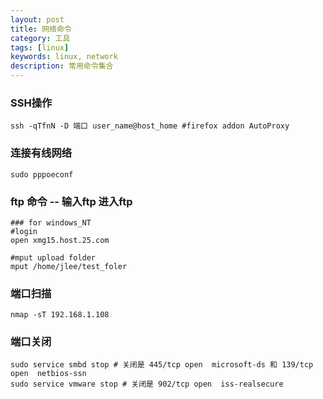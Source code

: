 ```yaml
---
layout: post
title: 网络命令
category: 工具 
tags: [linux]
keywords: linux, network 
description: 常用命令集合 
---
```


### SSH操作

    ssh -qTfnN -D 端口 user_name@host_home #firefox addon AutoProxy

### 连接有线网络
 
    sudo pppoeconf 

### ftp 命令  -- 输入ftp 进入ftp

    ### for windows_NT
    #login
    open xmg15.host.25.com

    #mput upload folder
    mput /home/jlee/test_foler
        
### 端口扫描
    nmap -sT 192.168.1.108

### 端口关闭
    sudo service smbd stop # 关闭是 445/tcp open  microsoft-ds 和 139/tcp open  netbios-ssn
    sudo service vmware stop # 关闭是 902/tcp open  iss-realsecure

